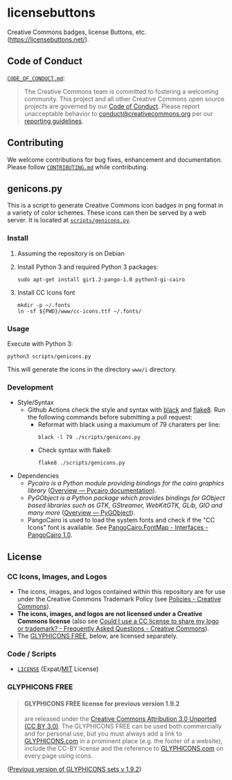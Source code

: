 # licensebuttons

Creative Commons badges, license Buttons, etc. (<https://licensebuttons.net/>).


## Code of Conduct

[`CODE_OF_CONDUCT.md`](CODE_OF_CONDUCT.md):

> The Creative Commons team is committed to fostering a welcoming community.
> This project and all other Creative Commons open source projects are governed
> by our [Code of Conduct][code_of_conduct]. Please report unacceptable
> behavior to [conduct@creativecommons.org](mailto:conduct@creativecommons.org)
> per our [reporting guidelines][reporting_guide].

[code_of_conduct]: https://opensource.creativecommons.org/community/code-of-conduct/
[reporting_guide]: https://opensource.creativecommons.org/community/code-of-conduct/enforcement/


## Contributing

We welcome contributions for bug fixes, enhancement and documentation. Please
follow [`CONTRIBUTING.md`](CONTRIBUTING.md) while contributing.


## genicons.py

This is a script to generate Creative Commons icon badges in png format in a
variety of color schemes. These icons can then be served by a web server. It is
located at [`scripts/genicons.py`](scripts/genicons.py).


### Install

1. Assuming the repository is on Debian
2. Install Python 3 and required Python 3 packages:

    ```shell
    sudo apt-get install gir1.2-pango-1.0 python3-gi-cairo
    ```

3. Install CC Icons font

    ```shell
    mkdir -p ~/.fonts
    ln -sf ${PWD}/www/cc-icons.ttf ~/.fonts/
    ```


### Usage

Execute with Python 3:

```shell
python3 scripts/genicons.py
```

This will generate the icons in the directory `www/i` directory.


### Development

- Style/Syntax
  - Github Actions check the style and syntax with [black][black] and
    [flake8][flake8]. Run the following commands before submitting a pull
    request:
    - Reformat with black using a maxiumum of 79 charaters per line:
        ```shell
        black -l 79 ./scripts/genicons.py
        ```
    - Check syntax with flake8:
        ```shell
        flake8 ./scripts/genicons.py
        ```
- Dependencies
  - *Pycairo is a Python module providing bindings for the cairo graphics
    library* ([Overview — Pycairo documentation][pycairo]).
  - *PyGObject is a Python package which provides bindings for GObject based
    libraries such as GTK, GStreamer, WebKitGTK, GLib, GIO and many more*
    ([Overview — PyGObject][pygobject]).
  - PangoCairo is used to load the system fonts and check if the "CC Icons" font
    is available. See [PangoCairo.FontMap - Interfaces -
    PangoCairo 1.0][pcfontmap].

[black]: https://github.com/python/black
[flake8]: https://gitlab.com/pycqa/flake8
[pycairo]: https://pycairo.readthedocs.io/en/latest/
[pygobject]: https://pygobject.readthedocs.io/en/latest/index.html
[pcfontmap]: https://lazka.github.io/pgi-docs/PangoCairo-1.0/classes/FontMap.html#PangoCairo.FontMap


## License


### CC Icons, Images, and Logos

- The icons, images, and logos contained within this repository are for use
  under the Creative Commons Trademark Policy (see [Policies - Creative
  Commons][ccpolicies]).
- **The icons, images, and logos are not licensed under a Creative Commons
  license** (also see [Could I use a CC license to share my logo or
  trademark? - Frequently Asked Questions - Creative Commons][tmfaq]).
- The [GLYPHICONS FREE](#glyphicons-free), below, are licensed separately.

[ccpolicies]: https://creativecommons.org/policies
[tmfaq]: https://creativecommons.org/faq/#could-i-use-a-cc-license-to-share-my-logo-or-trademark


### Code / Scripts

- [`LICENSE`](LICENSE) (Expat/[MIT][mit] License)

[mit]: http://www.opensource.org/licenses/MIT "The MIT License | Open Source Initiative"


### GLYPHICONS FREE

> #### GLYPHICONS FREE license for previous version 1.9.2
>
> are released under the [Creative Commons Attribution 3.0 Unported (CC BY
> 3.0)][cc-by-30]. The GLYPHICONS FREE can be used both commercially and for
> personal use, but you must always add a link to [GLYPHICONS.com][glyphicons]
> in a prominent place (e.g. the footer of a website), include the CC-BY
> license and the reference to [GLYPHICONS.com][glyphicons] on every page using
> icons.

([Previous version of GLYPHICONS sets v 1.9.2][old-free-license])

[cc-by-30]: https://creativecommons.org/licenses/by/3.0/ "Creative Commons — Attribution 3.0 Unported — CC BY 3.0"
[glyphicons]: https://glyphicons.com/ "Sharp and clean symbols - GLYPHICONS"
[old-free-license]: https://glyphicons.com/old/license.html#old-free-license "Previous version of GLYPHICONS sets v 1.9.2"
